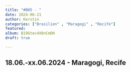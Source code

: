 ```yaml
---
title: "#B05 - "
date: 2024-06-21
author: Kerstin
categories: ["Brasilien" , "Maragogi" , "Recife"]
featured: 
album: B19Gtec4X8nCmDH
draft: true

---
```


## 18.06.-xx.06.2024 - Maragogi, Recife

